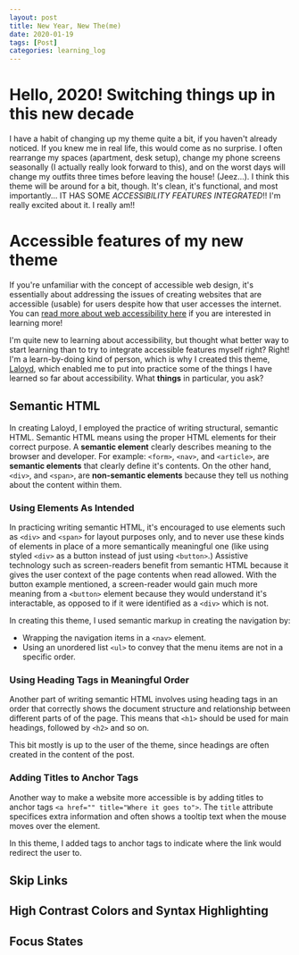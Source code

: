 ```yaml
---
layout: post
title: New Year, New The(me)
date: 2020-01-19
tags: [Post]
categories: learning_log
---
```


# Hello, 2020! Switching things up in this new decade
I have a habit of changing up my theme quite a bit, if you haven't already noticed. If you knew me in real life, this would come as no surprise. I often rearrange my spaces (apartment, desk setup), change my phone screens seasonally (I actually really look forward to this), and on the worst days will change my outfits three times before leaving the house! (Jeez...). I think this theme will be around for a bit, though. It's clean, it's functional, and most importantly... IT HAS SOME *ACCESSIBILITY FEATURES INTEGRATED*!! I'm really excited about it. I really am!!

# Accessible features of my new theme
If you're unfamiliar with the concept of accessible web design, it's essentially about addressing the issues of creating websites that are accessible (usable) for users despite how that user accesses the internet. You can [read more about web accessibility here](https://www.w3.org/WAI/fundamentals/accessibility-intro/) if you are interested in learning more! 

I'm quite new to learning about accessibility, but thought what better way to start learning than to try to integrate accessible features myself right? Right! I'm a learn-by-doing kind of person, which is why I created this theme, [Laloyd](https://github.com/janessatran/laloyd), which enabled me to put into practice some of the things I have learned so far about accessibility.  What **things** in particular, you ask? 

## Semantic HTML
In creating Laloyd, I employed the practice of writing structural, semantic HTML. Semantic HTML means using the proper HTML elements for their correct purpose. A **semantic element** clearly describes meaning to the browser and developer. For example: `<form>`, `<nav>`, and `<article>`, are **semantic elements** that clearly define it's contents. On the other hand, `<div>`, and `<span>`, are **non-semantic elements** because they tell us nothing about the content within them. 

### Using Elements As Intended
In practicing writing semantic HTML, it's encouraged to use elements such as `<div>` and `<span>` for layout purposes only, and to never use these kinds of elements in place of a more semantically meaningful one (like using styled `<div>` as a button instead of just using `<button>`.) Assistive technology such as screen-readers benefit from semantic HTML because it gives the user context of the page contents when read allowed. With the button example mentioned, a screen-reader would gain much more meaning from a `<button>` element because they would understand it's interactable, as opposed to if it were identified as a `<div>` which is not. 

In creating this theme, I used semantic markup in creating the navigation by:
- Wrapping the navigation items in a `<nav>` element.
- Using an unordered list `<ul>` to convey that the menu items are not in a specific order.

### Using Heading Tags in Meaningful Order
Another part of writing semantic HTML involves using heading tags in an order that correctly shows the document structure and relationship between different parts of of the page. This means that `<h1>` should be used for main headings, followed by `<h2>` and so on. 

This bit mostly is up to the user of the theme, since headings are often created in the content of the post.

### Adding Titles to Anchor Tags
Another way to make a website more accessible is by adding titles to anchor tags `<a href="" title="Where it goes to">`. The `title` attribute specifices extra information and often shows a tooltip text when the mouse moves over the element. 

In this theme, I added tags to anchor tags to indicate where the link would redirect the user to. 


## Skip Links

## High Contrast Colors and Syntax Highlighting

## Focus States
